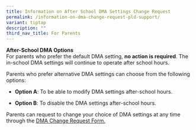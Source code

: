 ```yaml
---
title: Information on After School DMA Settings Change Request
permalink: /information-on-dma-change-request-pld-support/
variant: tiptap
description: ""
third_nav_title: For Parents
---
```

<p><strong>After-School DMA Options<br></strong>For parents who prefer the
default DMA setting,&nbsp;<strong>no action is required</strong>. The in-school
DMA settings will continue to operate after school hours.</p>
<p>Parents who prefer alternative DMA settings can choose from the following
options:&nbsp;</p>
<ul data-tight="true" class="tight">
<li>
<p><strong>Option A</strong>: To be able to modify DMA settings after-school
hours.&nbsp;</p>
</li>
<li>
<p><strong>Option B</strong>: To disable the DMA settings after-school hours.</p>
</li>
</ul>
<p>Parents can request to change your choice of DMA settings at any time
through the <a href="https://go.gov.sg/gdlss-dma-request" rel="noopener nofollow" target="_blank">DMA Change Request Form.</a>
</p>
<h4></h4>
<p></p>
<h4></h4>
<p></p>